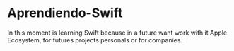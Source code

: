 # Aprendiendo-Swift
In this moment is learning Swift because in a future want work with it Apple Ecosystem, for futures projects personals or for companies.

